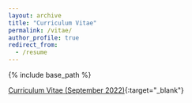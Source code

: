 ```yaml
---
layout: archive
title: "Curriculum Vitae"
permalink: /vitae/
author_profile: true
redirect_from:
  - /resume
---
```


{% include base_path %}

[Curriculum Vitae (September 2022)](https://www.dropbox.com/s/4ugvpftg6kumlix/Vitae%202022.pdf?dl=0){:target="_blank"}
